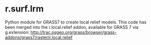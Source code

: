 r.surf.lrm
==========

Python module for GRASS7 to create local relief models. This code has been merged into the r.local.relief addon, available for GRASS 7 via g.extension: http://trac.osgeo.org/grass/browser/grass-addons/grass7/raster/r.local.relief
